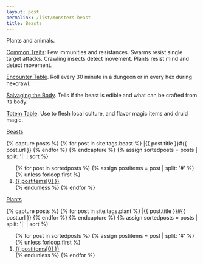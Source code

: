 ```yaml
---
layout: post
permalink: /list/monsters-beast
title: Beasts
---
```



Plants and animals.

<ins>Common Traits</ins>: Few immunities and resistances. Swarms resist single target attacks. Crawling insects detect movement. Plants resist mind and detect movement.

<ins>Encounter Table</ins>. Roll every 30 minute in a dungeon or in every hex during hexcrawl.

<ins>Salvaging the Body</ins>. Tells if the beast is edible and what can be crafted from its body.

<ins>Totem Table</ins>. Use to flesh local culture, and flavor magic items and druid magic.

<ins>Beasts</ins>

{% capture posts %}
  {% for post in site.tags.beast %}
    |{{ post.title }}#{{ post.url }}
  {% endfor %}
{% endcapture %}
{% assign sortedposts = posts | split: '|' | sort %}
<ol>
{% for post in sortedposts %}
{% assign postitems = post | split: '#' %}
{% unless forloop.first %}
  <li> <a href="{{ postitems[1] }}"> {{ postitems[0] }}</a></li>
{% endunless %}
{% endfor %}
</ol>
 
<ins>Plants</ins>

 {% capture posts %}
  {% for post in site.tags.plant %}
    |{{ post.title }}#{{ post.url }}
  {% endfor %}
{% endcapture %}
{% assign sortedposts = posts | split: '|' | sort %}
<ol>
{% for post in sortedposts %}
{% assign postitems = post | split: '#' %}
{% unless forloop.first %}
  <li> <a href="{{ postitems[1] }}"> {{ postitems[0] }}</a></li>
{% endunless %}
{% endfor %}
</ol>
